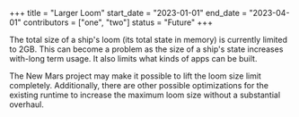 +++
title = "Larger Loom"
start_date = "2023-01-01"
end_date = "2023-04-01"
contributors = ["one", "two"]
status = "Future"
+++

The total size of a ship's loom (its total state in memory) is currently limited
to 2GB. This can become a problem as the size of a ship's state increases
with-long term usage. It also limits what kinds of apps can be built.

The New Mars project may make it possible to lift the loom size limit
completely. Additionally, there are other possible optimizations for the
existing runtime to increase the maximum loom size without a substantial
overhaul.